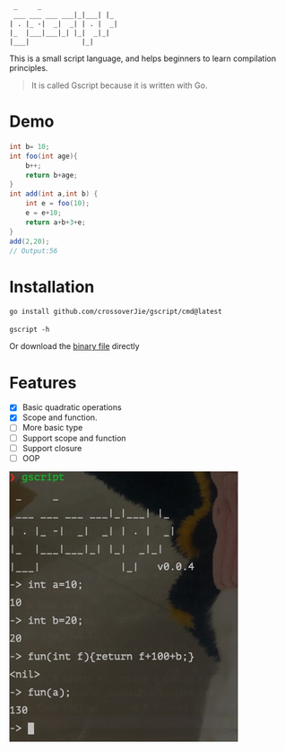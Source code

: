 
```
 _     _   
 ___ ___ ___ ___|_|___| |_ 
| . |_ -|  _|  _| | . |  _|
|_  |___|___|_| |_|  _|_|  
|___|             |_|   

```

This is a small script language, and helps beginners to learn compilation principles.

> It is called Gscript because it is written with Go.

# Demo

```java
int b= 10;
int foo(int age){
	b++;
	return b+age;
}
int add(int a,int b) {
	int e = foo(10);
	e = e+10;
	return a+b+3+e;
}
add(2,20);
// Output:56
```

# Installation

```shell
go install github.com/crossoverJie/gscript/cmd@latest

gscript -h
```

Or download the [binary file](https://github.com/crossoverJie/gscript/releases) directly

# Features

- [x] Basic quadratic operations
- [x] Scope and function.
- [ ] More basic type
- [ ] Support scope and function
- [ ] Support closure
- [ ] OOP

![](doc/run.jpg)

